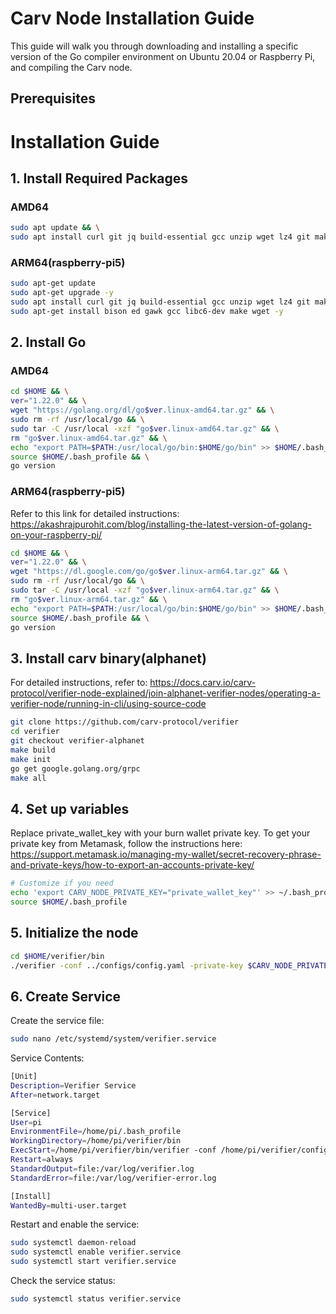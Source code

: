 # Carv Node Installation Guide

This guide will walk you through downloading and installing a specific version of the Go compiler environment on Ubuntu 20.04 or Raspberry Pi, and compiling the Carv node.

## Prerequisites

# Installation Guide
## 1. Install Required Packages
### AMD64

```bash
sudo apt update && \
sudo apt install curl git jq build-essential gcc unzip wget lz4 git make protobuf-compiler -y
```

### ARM64(raspberry-pi5)
```bash
sudo apt-get update
sudo apt-get upgrade -y
sudo apt install curl git jq build-essential gcc unzip wget lz4 git make protobuf-compiler -y
sudo apt-get install bison ed gawk gcc libc6-dev make wget -y
```

## 2. Install Go

### AMD64

```bash
cd $HOME && \
ver="1.22.0" && \
wget "https://golang.org/dl/go$ver.linux-amd64.tar.gz" && \
sudo rm -rf /usr/local/go && \
sudo tar -C /usr/local -xzf "go$ver.linux-amd64.tar.gz" && \
rm "go$ver.linux-amd64.tar.gz" && \
echo "export PATH=$PATH:/usr/local/go/bin:$HOME/go/bin" >> $HOME/.bash_profile && \
source $HOME/.bash_profile && \
go version
```

### ARM64(raspberry-pi5)
Refer to this link for detailed instructions: 
https://akashrajpurohit.com/blog/installing-the-latest-version-of-golang-on-your-raspberry-pi/

```bash
cd $HOME && \
ver="1.22.0" && \
wget "https://dl.google.com/go/go$ver.linux-arm64.tar.gz" && \
sudo rm -rf /usr/local/go && \
sudo tar -C /usr/local -xzf "go$ver.linux-arm64.tar.gz" && \
rm "go$ver.linux-arm64.tar.gz" && \
echo "export PATH=$PATH:/usr/local/go/bin:$HOME/go/bin" >> $HOME/.bash_profile && \
source $HOME/.bash_profile && \
go version
```

## 3. Install carv binary(alphanet) 
For detailed instructions, refer to: 
https://docs.carv.io/carv-protocol/verifier-node-explained/join-alphanet-verifier-nodes/operating-a-verifier-node/running-in-cli/using-source-code


```bash
git clone https://github.com/carv-protocol/verifier
cd verifier
git checkout verifier-alphanet
make build
make init
go get google.golang.org/grpc
make all
```

## 4. Set up variables
Replace private_wallet_key with your burn wallet private key. To get your private key from Metamask, follow the instructions here:
https://support.metamask.io/managing-my-wallet/secret-recovery-phrase-and-private-keys/how-to-export-an-accounts-private-key/


```bash
# Customize if you need
echo 'export CARV_NODE_PRIVATE_KEY="private_wallet_key"' >> ~/.bash_profile
source $HOME/.bash_profile
```

## 5. Initialize the node
```bash
cd $HOME/verifier/bin
./verifier -conf ../configs/config.yaml -private-key $CARV_NODE_PRIVATE_KEY
```



## 6. Create Service
Create the service file:
```bash
sudo nano /etc/systemd/system/verifier.service
```

Service Contents:

```bash
[Unit]
Description=Verifier Service
After=network.target

[Service]
User=pi
EnvironmentFile=/home/pi/.bash_profile
WorkingDirectory=/home/pi/verifier/bin
ExecStart=/home/pi/verifier/bin/verifier -conf /home/pi/verifier/configs/config.yaml -private-key $CARV_NODE_PRIVATE_KEY
Restart=always
StandardOutput=file:/var/log/verifier.log
StandardError=file:/var/log/verifier-error.log

[Install]
WantedBy=multi-user.target
```

Restart and enable the service:

```bash
sudo systemctl daemon-reload
sudo systemctl enable verifier.service
sudo systemctl start verifier.service
```

Check the service status:

```bash
sudo systemctl status verifier.service
```
